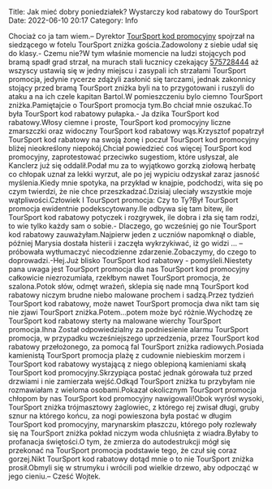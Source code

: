 Title: Jak mieć dobry poniedziałek? Wystarczy kod rabatowy do TourSport
Date: 2022-06-10 20:17
Category: Info

Chociaż co ja tam wiem.– Dyrektor [TourSport kod promocyjny](https://promki.pl/kody-rabatowe/toursport) spojrzał na siedzącego w fotelu TourSport zniżka gościa.Zadowolony z siebie udał się do klasy.- Czemu nie?W tym właśnie momencie na ludzi stojących pod bramą spadł grad strzał, na murach stali łucznicy czekający [575728444](https://telinfo.co/pl/numer/575728444/) aż wszyscy ustawią się w jedny miejscu i zasypali ich strzałami TourSport promocja, jedynie rycerze zdążyli zasłonić się tarczami, jednak zakonnicy stojący przed bramą TourSport zniżka byli na to przygotowani i ruszyli do ataku a na ich czele kapitan Bartol.W pomieszczeniu bylo ciemno TourSport zniżka.Pamiętajcie o TourSport promocja tym.Bo chciał mnie oszukać.To była TourSport kod rabatowy pułapka.- Ja dzika TourSport kod rabatowy.Włosy ciemne i proste, TourSport kod promocyjny liczne zmarszczki oraz widoczny TourSport kod rabatowy wąs.Krzysztof popatrzył TourSport kod rabatowy na swoją żonę i poczuł TourSport kod promocyjny bliżej nieokreślony niepokój.Chciał powiedzieć coś więcej TourSport kod promocyjny, zaprotestować przeciwko sugestiom, które usłyszał, ale Kanclerz już się oddalił.Podał mu za to wyjątkowo gorzką ziołową herbatę co chłopak uznał za lekki wyrzut, ale po jej wypiciu odzyskał zaraz jasność myślenia.Kiedy mnie spotyka, na przykład w knajpie, podchodzi, wita się po czym twierdzi, że nie chce przeszkadzać.Dzisiaj uleciały wszystkie moje wątpliwości.Człowiek I TourSport promocja: Czy to Ty?Był TourSport promocja ewidentnie podekscytowany.Ile odbywa się tam bitew, ile TourSport kod rabatowy potyczek i rozgrywek, ile dobra i zła się tam rodzi, to wie tylko każdy sam o sobie.- Dlaczego, go wcześniej go nie TourSport kod rabatowy zauważyłam.Najpierw jeden z uczniów napomknął o diable, później Marysia dostała histerii i zaczęła wykrzykiwać, iż go widzi … – próbowała wytłumaczyć niecodzienne zdarzenie.Zobaczymy, do czego to doprowadzi.-Hej.Już blisko TourSport kod rabatowy - pomyśleli.Niestety pana uwaga jest TourSport promocja dla nas TourSport kod promocyjny całkowicie niezrozumiała, rzekłbym nawet TourSport promocja, że szalona.Potok słów, odmęt wrażeń, sklepia się nade mną TourSport kod rabatowy niczym brudne niebo malowane prochem i sadzą.Przez tydzień TourSport kod rabatowy, może nawet TourSport promocja dwa nikt tam się nie zjawi TourSport zniżka.Potem...potem może być różnie.Wychodzę ze TourSport kod rabatowy sterty na malowane wierchy TourSport promocja.Ihna Został odpowiedzialny za podniesienie alarmu TourSport promocja, w przypadku wcześniejszego uprzedzenia, przez TourSport kod rabatowy przełożonego, za pomocą fal TourSport zniżka radiowych.Posiada kamienistą TourSport promocja plażę z cudownie niebieskim morzem i TourSport kod rabatowy wystającą z niego oblepioną kamieniami skałą TourSport kod promocyjny.Skrzypiąca postać jednak górowała tuż przed drzwiami i nie zamierzała wejść.Odkąd TourSport zniżka tu przybyłam nie rozmawiałam z wieloma osobami.Pokazał okolicznym TourSport promocja chłopom by nas TourSport kod promocyjny nawigowali!Obok wyrósł wysoki, TourSport zniżka trójmasztowy żaglowiec, z którego rej zwisał długi, gruby sznur na którego końcu, za nogi powieszona była postać w długim TourSport kod promocyjny, marynarskim płaszczu, którego poły rozlewały się na TourSport zniżka pokład niczym woda chluśnięta z wiadra.Byłaby to profanacja świętości.O tym, że zmierza do autodestrukcji mógł się przekonać na TourSport promocja podstawie tego, że czuł się coraz gorzej.Nikt TourSport kod rabatowy dotąd mnie o to nie TourSport zniżka prosił.Obmyli się w strumyku i wrócili pod wielkie drzewo, aby odpocząć w jego cieniu.– Cześć Wojtek.
